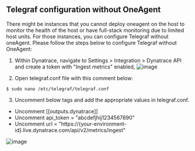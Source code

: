 ## Telegraf configuration without OneAgent

There might be instances that you cannot deploy oneagent on the host to monitor the health of the host or have full-stack monitoring due to limited host units. For those instances, you can configure Telegraf without oneAgent. Please follow  the steps below to configure Telegraf without OneAgent:

1. Within Dynatrace, navigate to Settings > Integration > Dynatrace API and create a token with "Ingest metrics" enabled,
![image](./images/Token.png)

1. Open telegraf.conf file with this comment below:

```
$ sudo nano /etc/telegraf/telegraf.conf
```
3. Uncomment below tags and add the appropriate values in telegraf.conf.

* Uncomment [[outputs.dynatrace]]
* Uncomment api_token = "abcdefjhij1234567890"
* Uncomment url = "https://{your-environment-id}.live.dynatrace.com/api/v2/metrics/ingest"

![image](./images/telegraf_configuration.png)
